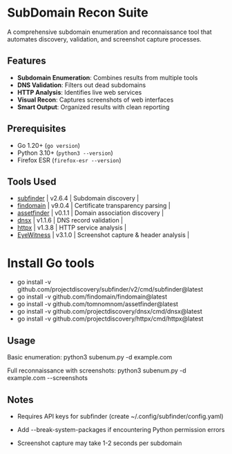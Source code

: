 # SubDomain Recon Suite

A comprehensive subdomain enumeration and reconnaissance tool that automates discovery, validation, and screenshot capture processes.

## Features

- **Subdomain Enumeration**: Combines results from multiple tools
- **DNS Validation**: Filters out dead subdomains
- **HTTP Analysis**: Identifies live web services
- **Visual Recon**: Captures screenshots of web interfaces
- **Smart Output**: Organized results with clean reporting

## Prerequisites

- Go 1.20+ (`go version`)
- Python 3.10+ (`python3 --version`)
- Firefox ESR (`firefox-esr --version`)

## Tools Used

 - [subfinder](https://github.com/projectdiscovery/subfinder) | v2.6.4 | Subdomain discovery |
 - [findomain](https://github.com/Findomain/Findomain) | v9.0.4 | Certificate transparency parsing |
 - [assetfinder](https://github.com/tomnomnom/assetfinder) | v0.1.1 | Domain association discovery |
 - [dnsx](https://github.com/projectdiscovery/dnsx) | v1.1.6 | DNS record validation |
 - [httpx](https://github.com/projectdiscovery/httpx) | v1.3.8 | HTTP service analysis |
 - [EyeWitness](https://github.com/FortyNorthSecurity/EyeWitness) | v3.1.0 | Screenshot capture & header analysis |

# Install Go tools

 - go install -v github.com/projectdiscovery/subfinder/v2/cmd/subfinder@latest
 - go install -v github.com/findomain/findomain@latest
 - go install -v github.com/tomnomnom/assetfinder@latest
 - go install -v github.com/projectdiscovery/dnsx/cmd/dnsx@latest
 - go install -v github.com/projectdiscovery/httpx/cmd/httpx@latest

## Usage 

Basic enumeration:
python3 subenum.py -d example.com

Full reconnaissance with screenshots:
python3 subenum.py -d example.com --screenshots

## Notes

 - Requires API keys for subfinder (create ~/.config/subfinder/config.yaml)

 - Add --break-system-packages if encountering Python permission errors

 - Screenshot capture may take 1-2 seconds per subdomain


